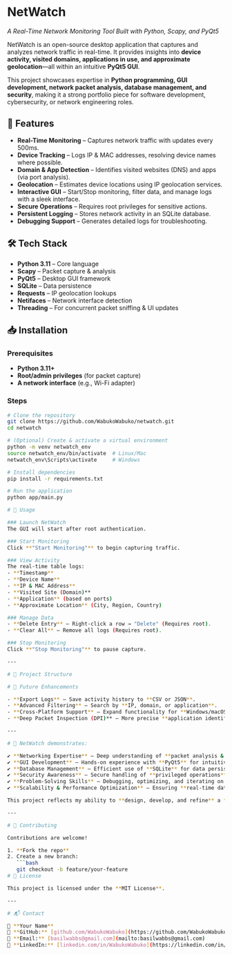 # NetWatch  

*A Real-Time Network Monitoring Tool Built with Python, Scapy, and PyQt5*  

NetWatch is an open-source desktop application that captures and analyzes network traffic in real-time. It provides insights into **device activity, visited domains, applications in use, and approximate geolocation**—all within an intuitive **PyQt5 GUI**.  

This project showcases expertise in **Python programming, GUI development, network packet analysis, database management, and security**, making it a strong portfolio piece for software development, cybersecurity, or network engineering roles.  

## 🚀 Features  

- **Real-Time Monitoring** – Captures network traffic with updates every 500ms.  
- **Device Tracking** – Logs IP & MAC addresses, resolving device names where possible.  
- **Domain & App Detection** – Identifies visited websites (DNS) and apps (via port analysis).  
- **Geolocation** – Estimates device locations using IP geolocation services.  
- **Interactive GUI** – Start/Stop monitoring, filter data, and manage logs with a sleek interface.  
- **Secure Operations** – Requires root privileges for sensitive actions.  
- **Persistent Logging** – Stores network activity in an SQLite database.  
- **Debugging Support** – Generates detailed logs for troubleshooting.  

## 🛠 Tech Stack  

- **Python 3.11** – Core language  
- **Scapy** – Packet capture & analysis  
- **PyQt5** – Desktop GUI framework  
- **SQLite** – Data persistence  
- **Requests** – IP geolocation lookups  
- **Netifaces** – Network interface detection  
- **Threading** – For concurrent packet sniffing & UI updates  

## 📥 Installation  

### Prerequisites  
- **Python 3.11+**  
- **Root/admin privileges** (for packet capture)  
- **A network interface** (e.g., Wi-Fi adapter)  

### Steps  

```bash
# Clone the repository
git clone https://github.com/WabukoWabuko/netwatch.git
cd netwatch

# (Optional) Create & activate a virtual environment
python -m venv netwatch_env
source netwatch_env/bin/activate  # Linux/Mac
netwatch_env\Scripts\activate     # Windows

# Install dependencies
pip install -r requirements.txt

# Run the application
python app/main.py

# 🎯 Usage  

### Launch NetWatch  
The GUI will start after root authentication.  

### Start Monitoring  
Click **"Start Monitoring"** to begin capturing traffic.  

### View Activity  
The real-time table logs:  
- **Timestamp**  
- **Device Name**  
- **IP & MAC Address**  
- **Visited Site (Domain)**  
- **Application** (based on ports)  
- **Approximate Location** (City, Region, Country)  

### Manage Data  
- **Delete Entry** – Right-click a row → "Delete" (Requires root).  
- **Clear All** – Remove all logs (Requires root).  

### Stop Monitoring  
Click **"Stop Monitoring"** to pause capture.  

---

# 📂 Project Structure  

# 🚀 Future Enhancements  

- **Export Logs** – Save activity history to **CSV or JSON**.  
- **Advanced Filtering** – Search by **IP, domain, or application**.  
- **Cross-Platform Support** – Expand functionality for **Windows/macOS**.  
- **Deep Packet Inspection (DPI)** – More precise **application identification**.  

---

# 🎯 NetWatch demonstrates:  

✔ **Networking Expertise** – Deep understanding of **packet analysis & protocols**.  
✔ **GUI Development** – Hands-on experience with **PyQt5** for intuitive interfaces.  
✔ **Database Management** – Efficient use of **SQLite** for data persistence.  
✔ **Security Awareness** – Secure handling of **privileged operations**.  
✔ **Problem-Solving Skills** – Debugging, optimizing, and iterating on real-world constraints.  
✔ **Scalability & Performance Optimization** – Ensuring **real-time data handling** without performance bottlenecks.  

This project reflects my ability to **design, develop, and refine** a **functional, user-friendly, and security-conscious tool**—relevant for roles in **software development, network engineering, or cybersecurity**.  

---

# 🤝 Contributing  

Contributions are welcome!  

1. **Fork the repo**  
2. Create a new branch:  
   ```bash
   git checkout -b feature/your-feature
# 📜 License  

This project is licensed under the **MIT License**.  

---

# 📬 Contact  

👤 **Your Name**  
🔗 **GitHub:** [github.com/WabukoWabuko](https://github.com/WabukoWabuko)  
📧 **Email:** [basilwabbs@gmail.com](mailto:basilwabbs@gmail.com)  
💼 **LinkedIn:** [linkedin.com/in/WabukoWabuko](https://linkedin.com/in/WabukoWabuko)  

